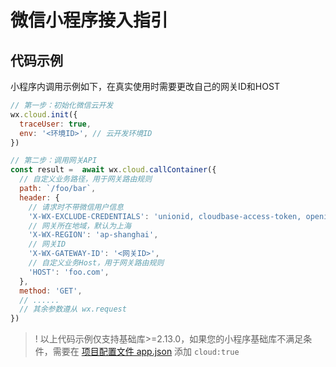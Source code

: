 # 微信小程序接入指引

## 代码示例

小程序内调用示例如下，在真实使用时需要更改自己的网关ID和HOST

```js
// 第一步：初始化微信云开发
wx.cloud.init({
  traceUser: true,
  env: '<环境ID>', // 云开发环境ID
})

// 第二步：调用网关API
const result =  await wx.cloud.callContainer({
  // 自定义业务路径，用于网关路由规则
  path: `/foo/bar`,
  header: {
    // 请求时不带微信用户信息
    'X-WX-EXCLUDE-CREDENTIALS': 'unionid, cloudbase-access-token, openid',
    // 网关所在地域，默认为上海
    'X-WX-REGION': 'ap-shanghai',
    // 网关ID
    'X-WX-GATEWAY-ID': '<网关ID>', 
    // 自定义业务Host，用于网关路由规则
    'HOST': 'foo.com', 
  },
  method: 'GET',
  // ......
  // 其余参数遵从 wx.request
})
```

>! 以上代码示例仅支持基础库>=2.13.0，如果您的小程序基础库不满足条件，需要在 [项目配置文件 app.json](https://developers.weixin.qq.com/miniprogram/dev/reference/configuration/app.html) 添加 `cloud:true`



